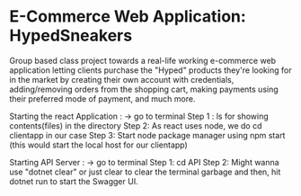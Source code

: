 # E-Commerce Web Application: HypedSneakers
Group based class project towards a real-life working e-commerce web application letting clients purchase the "Hyped" products they're looking 
for in the market by creating their own account with credentials, adding/removing orders from the shopping cart, 
making payments using their preferred mode of payment, and much more. 

Starting the react Application :
-> go to terminal 
Step 1 : ls for showing contents(files) in the directory
Step 2: As react uses node, we do cd clientapp in our case
Step 3: Start node package manager using npm start (this would start the local host for our clientapp)

Starting API Server :
-> go to terminal
Step 1: cd API 
Step 2: Might wanna use "dotnet clear" or just clear to clear the terminal garbage and then,
        hit dotnet run to start the Swagger UI.


